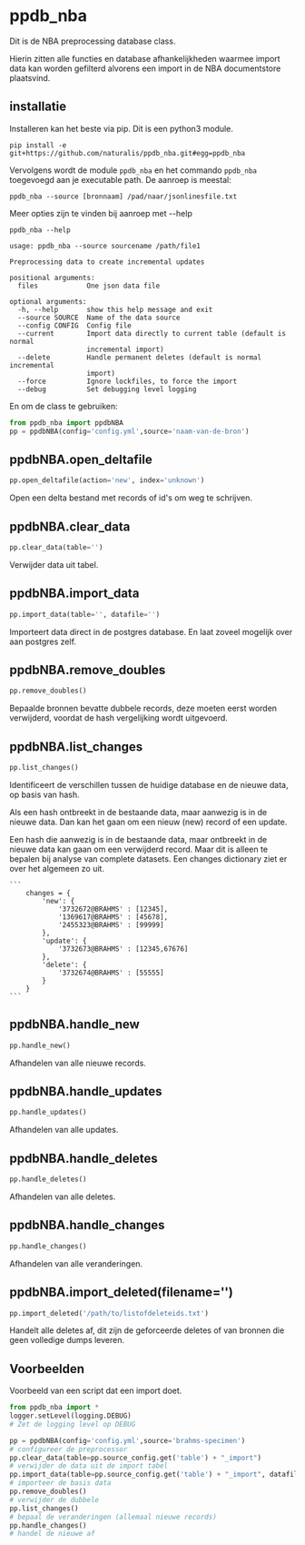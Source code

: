 <h1 id="ppdb_nba">ppdb_nba</h1>

Dit is de NBA preprocessing database class.

Hierin zitten alle functies en database afhankelijkheden waarmee import data
kan worden gefilterd alvorens een import in de NBA documentstore plaatsvind.

## installatie

Installeren kan het beste via pip. Dit is een python3 module.

`pip install -e git+https://github.com/naturalis/ppdb_nba.git#egg=ppdb_nba`

Vervolgens wordt de module `ppdb_nba` en het commando `ppdb_nba` toegevoegd
aan je executable path. De aanroep is meestal:

```
ppdb_nba --source [bronnaam] /pad/naar/jsonlinesfile.txt
```

Meer opties zijn te vinden bij aanroep met --help

```
ppdb_nba --help

usage: ppdb_nba --source sourcename /path/file1

Preprocessing data to create incremental updates

positional arguments:
  files            One json data file

optional arguments:
  -h, --help       show this help message and exit
  --source SOURCE  Name of the data source
  --config CONFIG  Config file
  --current        Import data directly to current table (default is normal
                   incremental import)
  --delete         Handle permanent deletes (default is normal incremental
                   import)
  --force          Ignore lockfiles, to force the import
  --debug          Set debugging level logging
```

En om de class te gebruiken:

```python
from ppdb_nba import ppdbNBA
pp = ppdbNBA(config='config.yml',source='naam-van-de-bron')
```

<h2 id="ppdb_nba.ppdb_nba.open_deltafile">ppdbNBA.open_deltafile</h2>

```python
pp.open_deltafile(action='new', index='unknown')
```

Open een delta bestand met records of id's om weg te schrijven.

<h2 id="ppdb_nba.ppdb_nba.clear_data">ppdbNBA.clear_data</h2>

```python
pp.clear_data(table='')
```
Verwijder data uit tabel.
<h2 id="ppdb_nba.ppdb_nba.import_data">ppdbNBA.import_data</h2>

```python
pp.import_data(table='', datafile='')
```

Importeert data direct in de postgres database. En laat zoveel mogelijk over aan postgres zelf.

<h2 id="ppdb_nba.ppdb_nba.remove_doubles">ppdbNBA.remove_doubles</h2>

```python
pp.remove_doubles()
```
Bepaalde bronnen bevatte dubbele records, deze moeten eerst worden verwijderd, voordat de hash vergelijking wordt uitgevoerd.
<h2 id="ppdb_nba.ppdb_nba.list_changes">ppdbNBA.list_changes</h2>

```python
pp.list_changes()
```

Identificeert de verschillen tussen de huidige database en de nieuwe data, op basis van hash.

Als een hash ontbreekt in de bestaande data, maar aanwezig is in de nieuwe data. Dan kan het gaan
om een nieuw (new) record of een update.

Een hash die aanwezig is in de bestaande data, maar ontbreekt in de nieuwe data kan gaan om een
verwijderd record. Maar dit is alleen te bepalen bij analyse van complete datasets. Een changes
dictionary ziet er over het algemeen zo uit.

    ```
        changes = {
            'new': {
                '3732672@BRAHMS' : [12345],
                '1369617@BRAHMS' : [45678],
                '2455323@BRAHMS' : [99999]
            },
            'update': {
                '3732673@BRAHMS' : [12345,67676]
            },
            'delete': {
                '3732674@BRAHMS' : [55555]
            }
        }
    ```


<h2 id="ppdb_nba.ppdb_nba.handle_new">ppdbNBA.handle_new</h2>

```python
pp.handle_new()
```

Afhandelen van alle nieuwe records.


<h2 id="ppdb_nba.ppdb_nba.handle_updates">ppdbNBA.handle_updates</h2>

```python
pp.handle_updates()
```

Afhandelen van alle updates.

<h2 id="ppdb_nba.ppdb_nba.handle_deletes">ppdbNBA.handle_deletes</h2>

```python
pp.handle_deletes()
```

Afhandelen van alle deletes.

<h2 id="ppdb_nba.ppdb_nba.handle_changes">ppdbNBA.handle_changes</h2>

```python
pp.handle_changes()
```

Afhandelen van alle veranderingen.

## ppdbNBA.import_deleted(filename='')

```python
pp.import_deleted('/path/to/listofdeleteids.txt')
```

Handelt alle deletes af, dit zijn de geforceerde deletes of van bronnen die
geen volledige dumps leveren.


## Voorbeelden

Voorbeeld van een script dat een import doet.

```python
from ppdb_nba import *
logger.setLevel(logging.DEBUG)
# Zet de logging level op DEBUG

pp = ppdbNBA(config='config.yml',source='brahms-specimen')
# configureer de preprocessor
pp.clear_data(table=pp.source_config.get('table') + "_import")
# verwijder de data uit de import tabel
pp.import_data(table=pp.source_config.get('table') + "_import", datafile='/data/brahms-specimen/1-base.json')
# importeer de basis data
pp.remove_doubles()
# verwijder de dubbele
pp.list_changes()
# bepaal de veranderingen (allemaal nieuwe records)
pp.handle_changes()
# handel de nieuwe af
```

